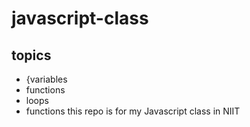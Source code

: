 # javascript-class
 ## topics
 - {variables
 - functions
 - loops
 - functions
this repo is for my Javascript class in NIIT
